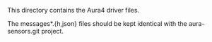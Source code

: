 This directory contains the Aura4 driver files.

The messages*.{h,json} files should be kept identical with the 
aura-sensors.git project.
